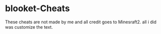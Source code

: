 # blooket-Cheats
These cheats are not made by me and all credit goes to Minesraft2. all i did was customize the text.
